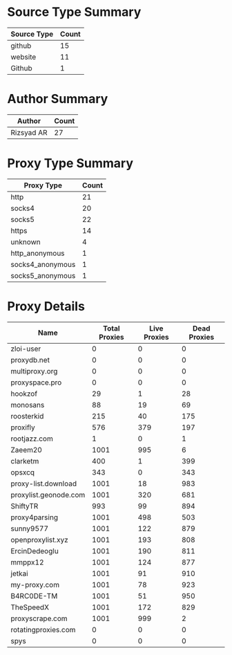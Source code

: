 # Source Type Summary

| Source Type | Count |
|-------------|-------|
| github | 15 |
| website | 11 |
| Github | 1 |


# Author Summary

| Author | Count |
|--------|-------|
| Rizsyad AR | 27 |


# Proxy Type Summary

| Proxy Type | Count |
|------------|-------|
| http | 21 |
| socks4 | 20 |
| socks5 | 22 |
| https | 14 |
| unknown | 4 |
| http_anonymous | 1 |
| socks4_anonymous | 1 |
| socks5_anonymous | 1 |


# Proxy Details

| Name | Total Proxies | Live Proxies | Dead Proxies |
|------|---------------|--------------|---------------|
| zloi-user | 0 | 0 | 0 |
| proxydb.net | 0 | 0 | 0 |
| multiproxy.org | 0 | 0 | 0 |
| proxyspace.pro | 0 | 0 | 0 |
| hookzof | 29 | 1 | 28 |
| monosans | 88 | 19 | 69 |
| roosterkid | 215 | 40 | 175 |
| proxifly | 576 | 379 | 197 |
| rootjazz.com | 1 | 0 | 1 |
| Zaeem20 | 1001 | 995 | 6 |
| clarketm | 400 | 1 | 399 |
| opsxcq | 343 | 0 | 343 |
| proxy-list.download | 1001 | 18 | 983 |
| proxylist.geonode.com | 1001 | 320 | 681 |
| ShiftyTR | 993 | 99 | 894 |
| proxy4parsing | 1001 | 498 | 503 |
| sunny9577 | 1001 | 122 | 879 |
| openproxylist.xyz | 1001 | 193 | 808 |
| ErcinDedeoglu | 1001 | 190 | 811 |
| mmppx12 | 1001 | 124 | 877 |
| jetkai | 1001 | 91 | 910 |
| my-proxy.com | 1001 | 78 | 923 |
| B4RC0DE-TM | 1001 | 51 | 950 |
| TheSpeedX | 1001 | 172 | 829 |
| proxyscrape.com | 1001 | 999 | 2 |
| rotatingproxies.com | 0 | 0 | 0 |
| spys | 0 | 0 | 0 |

